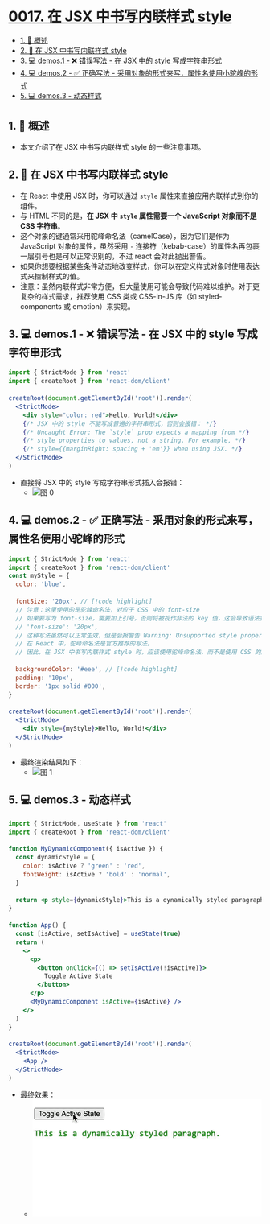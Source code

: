 # [0017. 在 JSX 中书写内联样式 style](https://github.com/Tdahuyou/TNotes.react/tree/main/notes/0017.%20%E5%9C%A8%20JSX%20%E4%B8%AD%E4%B9%A6%E5%86%99%E5%86%85%E8%81%94%E6%A0%B7%E5%BC%8F%20style)

<!-- region:toc -->

- [1. 📝 概述](#1--概述)
- [2. 📒 在 JSX 中书写内联样式 style](#2--在-jsx-中书写内联样式-style)
- [3. 💻 demos.1 - ❌ 错误写法 - 在 JSX 中的 style 写成字符串形式](#3--demos1----错误写法---在-jsx-中的-style-写成字符串形式)
- [4. 💻 demos.2 - ✅ 正确写法 - 采用对象的形式来写，属性名使用小驼峰的形式](#4--demos2----正确写法---采用对象的形式来写属性名使用小驼峰的形式)
- [5. 💻 demos.3 - 动态样式](#5--demos3---动态样式)

<!-- endregion:toc -->

## 1. 📝 概述

- 本文介绍了在 JSX 中书写内联样式 style 的一些注意事项。

## 2. 📒 在 JSX 中书写内联样式 style

- 在 React 中使用 JSX 时，你可以通过 `style` 属性来直接应用内联样式到你的组件。
- 与 HTML 不同的是，**在 JSX 中 `style` 属性需要一个 JavaScript 对象而不是 CSS 字符串**。
- 这个对象的键通常采用驼峰命名法（camelCase），因为它们是作为 JavaScript 对象的属性，虽然采用 `-` 连接符（kebab-case）的属性名再包裹一层引号也是可以正常识别的，不过 react 会对此抛出警告。
- 如果你想要根据某些条件动态地改变样式，你可以在定义样式对象时使用表达式来控制样式的值。
- 注意：虽然内联样式非常方便，但大量使用可能会导致代码难以维护。对于更复杂的样式需求，推荐使用 CSS 类或 CSS-in-JS 库（如 styled-components 或 emotion）来实现。

## 3. 💻 demos.1 - ❌ 错误写法 - 在 JSX 中的 style 写成字符串形式

```jsx
import { StrictMode } from 'react'
import { createRoot } from 'react-dom/client'

createRoot(document.getElementById('root')).render(
  <StrictMode>
    <div style="color: red">Hello, World!</div>
    {/* JSX 中的 style 不能写成普通的字符串形式，否则会报错： */}
    {/* Uncaught Error: The `style` prop expects a mapping from */}
    {/* style properties to values, not a string. For example, */}
    {/* style={{marginRight: spacing + 'em'}} when using JSX. */}
  </StrictMode>
)
```

- 直接将 JSX 中的 style 写成字符串形式插入会报错：
  - ![图 0](https://cdn.jsdelivr.net/gh/Tdahuyou/imgs@main/2025-06-24-14-59-05.png)

## 4. 💻 demos.2 - ✅ 正确写法 - 采用对象的形式来写，属性名使用小驼峰的形式

```jsx
import { StrictMode } from 'react'
import { createRoot } from 'react-dom/client'
const myStyle = {
  color: 'blue',

  fontSize: '20px', // [!code highlight]
  // 注意：这里使用的是驼峰命名法，对应于 CSS 中的 font-size
  // 如果要写为 font-size，需要加上引号，否则将被视作非法的 key 值，这会导致语法错误。
  // 'font-size': '20px',
  // 这种写法虽然可以正常生效，但是会报警告 Warning: Unsupported style property font-size. Did you mean fontSize?
  // 在 React 中，驼峰命名法是官方推荐的写法。
  // 因此，在 JSX 中书写内联样式 style 时，应该使用驼峰命名法，而不是使用 CSS 的原始写法。

  backgroundColor: '#eee', // [!code highlight]
  padding: '10px',
  border: '1px solid #000',
}

createRoot(document.getElementById('root')).render(
  <StrictMode>
    <div style={myStyle}>Hello, World!</div>
  </StrictMode>
)
```

- 最终渲染结果如下：
  - ![图 1](https://cdn.jsdelivr.net/gh/Tdahuyou/imgs@main/2025-06-24-14-59-50.png)

## 5. 💻 demos.3 - 动态样式

```jsx
import { StrictMode, useState } from 'react'
import { createRoot } from 'react-dom/client'

function MyDynamicComponent({ isActive }) {
  const dynamicStyle = {
    color: isActive ? 'green' : 'red',
    fontWeight: isActive ? 'bold' : 'normal',
  }

  return <p style={dynamicStyle}>This is a dynamically styled paragraph.</p>
}

function App() {
  const [isActive, setIsActive] = useState(true)
  return (
    <>
      <p>
        <button onClick={() => setIsActive(!isActive)}>
          Toggle Active State
        </button>
      </p>
      <MyDynamicComponent isActive={isActive} />
    </>
  )
}

createRoot(document.getElementById('root')).render(
  <StrictMode>
    <App />
  </StrictMode>
)
```

- 最终效果：
  - ![](assets/1.gif)

